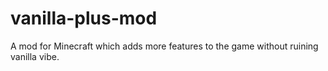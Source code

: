 # vanilla-plus-mod
A mod for Minecraft which adds more features to the game without ruining vanilla vibe.
